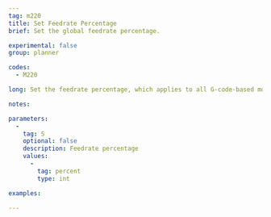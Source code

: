 ```yaml
---
tag: m220
title: Set Feedrate Percentage
brief: Set the global feedrate percentage.

experimental: false
group: planner

codes:
  - M220

long: Set the feedrate percentage, which applies to all G-code-based moves.

notes:

parameters:
  -
    tag: S
    optional: false
    description: Feedrate percentage
    values:
      -
        tag: percent
        type: int

examples:

---
```



